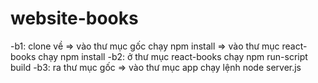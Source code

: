# website-books
-b1: clone về => vào thư mục gốc chạy npm install => vào thư mục react-books chạy npm install 
-b2: ở thư mục react-books chạy npm run-script build
-b3: ra thư mục gốc => vào thư mục app chạy lệnh node server.js

